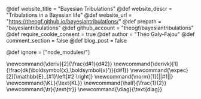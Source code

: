<!--
Add here global page variables to use throughout your
website.
The website_* must be defined for the RSS to work
-->
@def website_title = "Bayesian Tribulations"
@def website_descr = "Tribulations in a Bayesian life"
@def website_url   = "https://theogf.github.io/bayesiantribulations/"
@def prepath = "bayesiantribulations"
@def github_account = "theogf/bayesiantribulations"
@def require_cookie_consent = true
@def author = "Théo Galy-Fajou"
@def comment_section = false
@def blog_post = false

<!-- @def mintoclevel = 2 -->
<!--
Add here files or directories that should be ignored by Franklin, otherwise
these files might be copied and, if markdown, processed by Franklin which
you might not want. Indicate directories by ending the name with a `/`.
-->
@def ignore = ["node_modules/"]

<!-- ---------------------------------------------------
Add here global latex commands to use throughout your
pages. 
----------------------------------------------------- -->
\newcommand{\deriv}[2]{\frac{d#1}{d#2}}
\newcommand{\derivk}[1]{\frac{dk(\boldsymbol{x},\boldsymbol{x}')}{d#1}}
\newcommand{\expec}[2]{\mathbb{E}_{#1}\left[#2 \right]}
\newcommand{\norm}[1]{||#1||}
\newcommand{\KL}{\text{KL}}
\newcommand{\half}{\frac{1}{2}}
\newcommand{\tr}{\text{tr}}
\newcommand{\diag}{\text{diag}}
